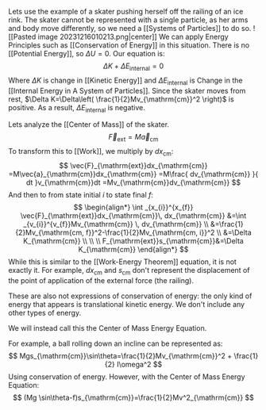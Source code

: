 Lets use the example of a skater pushing herself off the railing of an ice rink. The skater cannot be represented with a single particle, as her arms and body move differently, so we need a [[Systems of Particles]] to do so.
![[Pasted image 20231216010213.png|center]]
We can apply Energy Principles such as [[Conservation of Energy]] in this situation. There is no [[Potential Energy]], so $\Delta U=0$. Our equation is:
$$
\Delta K+\Delta E_{\mathrm{internal}}=0
$$
Where $\Delta K$ is change in [[Kinetic Energy]] and $\Delta E_{\mathrm{internal}}$ is Change in the [[Internal Energy in A System of Particles]]. Since the skater moves from rest, $\Delta K=\Delta\left( \frac{1}{2}Mv_{\mathrm{cm}}^2 \right)$ is positive. As a result, $\Delta E_{\mathrm{internal}}$ is negative.

Lets analyze the [[Center of Mass]] of the skater.
$$
\vec{F}_{\mathrm{ext}}=M\vec{a}_{\mathrm{cm}}
$$
To transform this to [[Work]], we multiply by $dx_{\mathrm{cm}}$:
$$
\vec{F}_{\mathrm{ext}}dx_{\mathrm{cm}}
=M\vec{a}_{\mathrm{cm}}dx_{\mathrm{cm}}
=M\frac{ dv_{\mathrm{cm}} }{ dt }v_{\mathrm{cm}}dt
=Mv_{\mathrm{cm}}dv_{\mathrm{cm}}
$$
And then to from state initial $i$ to state final $f$:
$$
\begin{align*}
\int _{x_{i}}^{x_{f}} \vec{F}_{\mathrm{ext}}dx_{\mathrm{cm}}\, dx_{\mathrm{cm}}
&=\int _{v_{i}}^{v_{f}}Mv_{\mathrm{cm}} \, dv_{\mathrm{cm}} \\
&=\frac{1}{2}Mv_{\mathrm{cm, f}}^2-\frac{1}{2}Mv_{\mathrm{cm, i}}^2 \\
&=\Delta K_{\mathrm{cm}} \\
\\ \\
F_{\mathrm{ext}}s_{\mathrm{cm}}&=\Delta K_{\mathrm{cm}}
\end{align*}
$$
While this is similar to the [[Work-Energy Theorem]] equation, it is not exactly it. For example, $dx_{\mathrm{cm}}$ and $s_{\mathrm{cm}}$  don't represent the displacement of the point of application of the external force (the railing).

These are also not expressions of conservation of energy: the only kind of energy that appears is translational kinetic energy. We don't include any other types of energy.

We will instead call this the Center of Mass Energy Equation.

For example, a ball rolling down an incline can be represented as:
$$
Mgs_{\mathrm{cm}}\sin\theta=\frac{1}{2}Mv_{\mathrm{cm}}^2 + \frac{1}{2} I\omega^2
$$
Using conservation of energy. However, with the Center of Mass Energy Equation:
$$
(Mg \sin\theta-f)s_{\mathrm{cm}}=\frac{1}{2}Mv^2_{\mathrm{cm}}
$$
